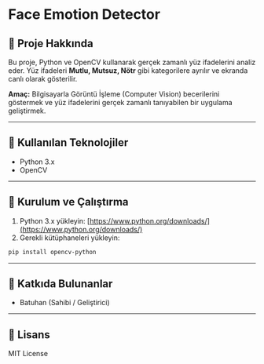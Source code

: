 # Face Emotion Detector

## 🔹 Proje Hakkında
Bu proje, Python ve OpenCV kullanarak gerçek zamanlı yüz ifadelerini analiz eder. Yüz ifadeleri **Mutlu, Mutsuz, Nötr** gibi kategorilere ayrılır ve ekranda canlı olarak gösterilir.  

**Amaç:** Bilgisayarla Görüntü İşleme (Computer Vision) becerilerini göstermek ve yüz ifadelerini gerçek zamanlı tanıyabilen bir uygulama geliştirmek.

---

## 🔹 Kullanılan Teknolojiler
- Python 3.x
- OpenCV

---

## 🔹 Kurulum ve Çalıştırma
1. Python 3.x yükleyin: [https://www.python.org/downloads/](https://www.python.org/downloads/)  
2. Gerekli kütüphaneleri yükleyin:
```bash
pip install opencv-python
```
---

## 🔹 Katkıda Bulunanlar
- Batuhan (Sahibi / Geliştirici)

---

## 🔹 Lisans
MIT License
